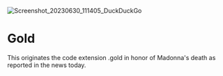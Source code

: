 ![Screenshot_20230630_111405_DuckDuckGo](https://github.com/MyloCyrus/Gold/assets/106925214/86d94687-1439-4fd5-999b-e7a559c7ba6f)
# Gold
This originates the code extension .gold in honor of Madonna's death as reported in the news today.
